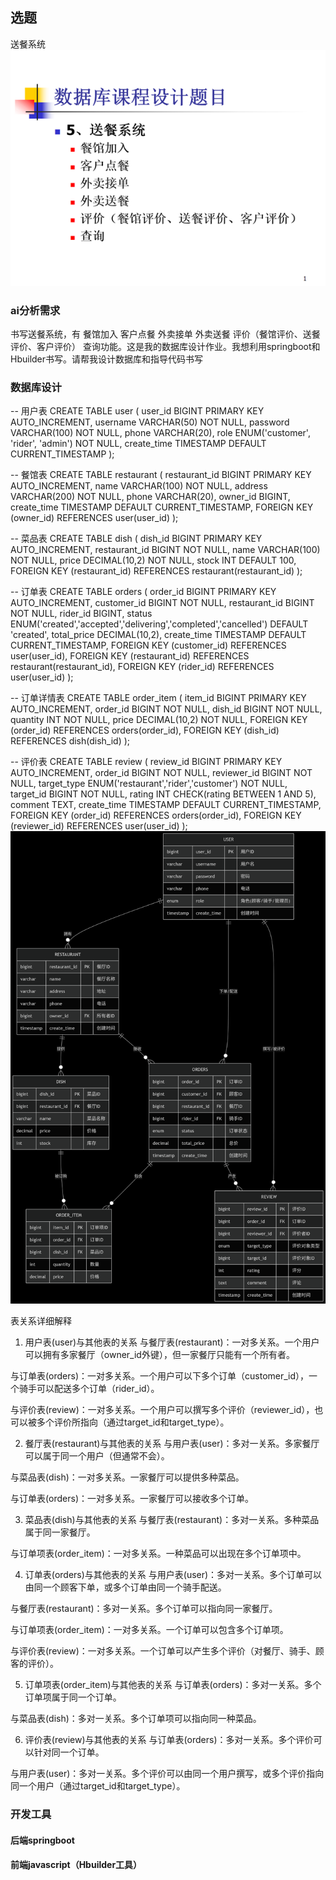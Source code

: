 ## 选题
送餐系统
![alt text](image.png)
### ai分析需求

书写送餐系统，有
餐馆加入
客户点餐
外卖接单
外卖送餐
评价（餐馆评价、送餐评价、客户评价）
查询功能。这是我的数据库设计作业。我想利用springboot和Hbuilder书写。请帮我设计数据库和指导代码书写

### 数据库设计
-- 用户表
CREATE TABLE user (
    user_id BIGINT PRIMARY KEY AUTO_INCREMENT,
    username VARCHAR(50) NOT NULL,
    password VARCHAR(100) NOT NULL,
    phone VARCHAR(20),
    role ENUM('customer', 'rider', 'admin') NOT NULL,
    create_time TIMESTAMP DEFAULT CURRENT_TIMESTAMP
);

-- 餐馆表
CREATE TABLE restaurant (
    restaurant_id BIGINT PRIMARY KEY AUTO_INCREMENT,
    name VARCHAR(100) NOT NULL,
    address VARCHAR(200) NOT NULL,
    phone VARCHAR(20),
    owner_id BIGINT,
    create_time TIMESTAMP DEFAULT CURRENT_TIMESTAMP,
    FOREIGN KEY (owner_id) REFERENCES user(user_id)
);

-- 菜品表
CREATE TABLE dish (
    dish_id BIGINT PRIMARY KEY AUTO_INCREMENT,
    restaurant_id BIGINT NOT NULL,
    name VARCHAR(100) NOT NULL,
    price DECIMAL(10,2) NOT NULL,
    stock INT DEFAULT 100,
    FOREIGN KEY (restaurant_id) REFERENCES restaurant(restaurant_id)
);

-- 订单表
CREATE TABLE orders (
    order_id BIGINT PRIMARY KEY AUTO_INCREMENT,
    customer_id BIGINT NOT NULL,
    restaurant_id BIGINT NOT NULL,
    rider_id BIGINT,
    status ENUM('created','accepted','delivering','completed','cancelled') DEFAULT 'created',
    total_price DECIMAL(10,2),
    create_time TIMESTAMP DEFAULT CURRENT_TIMESTAMP,
    FOREIGN KEY (customer_id) REFERENCES user(user_id),
    FOREIGN KEY (restaurant_id) REFERENCES restaurant(restaurant_id),
    FOREIGN KEY (rider_id) REFERENCES user(user_id)
);

-- 订单详情表
CREATE TABLE order_item (
    item_id BIGINT PRIMARY KEY AUTO_INCREMENT,
    order_id BIGINT NOT NULL,
    dish_id BIGINT NOT NULL,
    quantity INT NOT NULL,
    price DECIMAL(10,2) NOT NULL,
    FOREIGN KEY (order_id) REFERENCES orders(order_id),
    FOREIGN KEY (dish_id) REFERENCES dish(dish_id)
);

-- 评价表
CREATE TABLE review (
    review_id BIGINT PRIMARY KEY AUTO_INCREMENT,
    order_id BIGINT NOT NULL,
    reviewer_id BIGINT NOT NULL,
    target_type ENUM('restaurant','rider','customer') NOT NULL,
    target_id BIGINT NOT NULL,
    rating INT CHECK(rating BETWEEN 1 AND 5),
    comment TEXT,
    create_time TIMESTAMP DEFAULT CURRENT_TIMESTAMP,
    FOREIGN KEY (order_id) REFERENCES orders(order_id),
    FOREIGN KEY (reviewer_id) REFERENCES user(user_id)
);
![alt text](deepseek_mermaid_20250820_3db726.png)

表关系详细解释
1. 用户表(user)与其他表的关系
与餐厅表(restaurant)：一对多关系。一个用户可以拥有多家餐厅（owner_id外键），但一家餐厅只能有一个所有者。

与订单表(orders)：一对多关系。一个用户可以下多个订单（customer_id），一个骑手可以配送多个订单（rider_id）。

与评价表(review)：一对多关系。一个用户可以撰写多个评价（reviewer_id），也可以被多个评价所指向（通过target_id和target_type）。

2. 餐厅表(restaurant)与其他表的关系
与用户表(user)：多对一关系。多家餐厅可以属于同一个用户（但通常不会）。

与菜品表(dish)：一对多关系。一家餐厅可以提供多种菜品。

与订单表(orders)：一对多关系。一家餐厅可以接收多个订单。

3. 菜品表(dish)与其他表的关系
与餐厅表(restaurant)：多对一关系。多种菜品属于同一家餐厅。

与订单项表(order_item)：一对多关系。一种菜品可以出现在多个订单项中。

4. 订单表(orders)与其他表的关系
与用户表(user)：多对一关系。多个订单可以由同一个顾客下单，或多个订单由同一个骑手配送。

与餐厅表(restaurant)：多对一关系。多个订单可以指向同一家餐厅。

与订单项表(order_item)：一对多关系。一个订单可以包含多个订单项。

与评价表(review)：一对多关系。一个订单可以产生多个评价（对餐厅、骑手、顾客的评价）。

5. 订单项表(order_item)与其他表的关系
与订单表(orders)：多对一关系。多个订单项属于同一个订单。

与菜品表(dish)：多对一关系。多个订单项可以指向同一种菜品。

6. 评价表(review)与其他表的关系
与订单表(orders)：多对一关系。多个评价可以针对同一个订单。

与用户表(user)：多对一关系。多个评价可以由同一个用户撰写，或多个评价指向同一个用户（通过target_id和target_type）。

### 开发工具
#### 后端springboot
#### 前端javascript（Hbuilder工具）